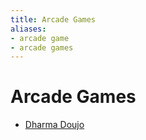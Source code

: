 ```yaml
---
title: Arcade Games
aliases:
- arcade game
- arcade games
---
```


# Arcade Games

- [Dharma Doujo](../notes/dharma-doujo.md)
